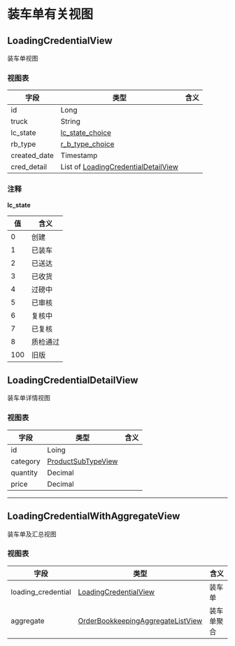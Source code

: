 # 装车单有关视图

## LoadingCredentialView

装车单视图

### 视图表

| 字段         | 类型                                                         | 含义 |
| ------------ | ------------------------------------------------------------ | ---- |
| id           | Long                                                         |      |
| truck        | String                                                       |      |
| lc_state     | [lc_state_choice](#lc_state)                                 |      |
| rb_type      | [r_b_type_choice](/Model/business/recycle_bin-model/#r_b_type) |      |
| created_date | Timestamp                                                    |      |
| cred_detail  | List of [LoadingCredentialDetailView](#loadingcredentialdetailview) |      |

### 注释

**lc_state**<a name="lc_state"></a>

| 值   | 含义     |
| ---- | -------- |
| 0    | 创建     |
| 1    | 已装车   |
| 2    | 已送达   |
| 3    | 已收货   |
| 4    | 过磅中   |
| 5    | 已审核   |
| 6    | 复核中   |
| 7    | 已复核   |
| 8    | 质检通过 |
| 100  | 旧版     |

## LoadingCredentialDetailView

装车单详情视图

### 视图表

| 字段     | 类型                                                         | 含义 |
| -------- | ------------------------------------------------------------ | ---- |
| id       | Loing                                                        |      |
| category | [ProductSubTypeView](/View/category/category/#productsubtypeview) |      |
| quantity | Decimal                                                      |      |
| price    | Decimal                                                      |      |

-------

## LoadingCredentialWithAggregateView

装车单及汇总视图

### 视图表

| 字段               | 类型                                                         | 含义       |
| ------------------ | ------------------------------------------------------------ | ---------- |
| loading_credential | [LoadingCredentialView](#loadingcredentialview)              | 装车单     |
| aggregate          | [OrderBookkeepingAggregateListView](/View/order/order/#orderbookkeepingaggregatelistview) | 装车单聚合 |

